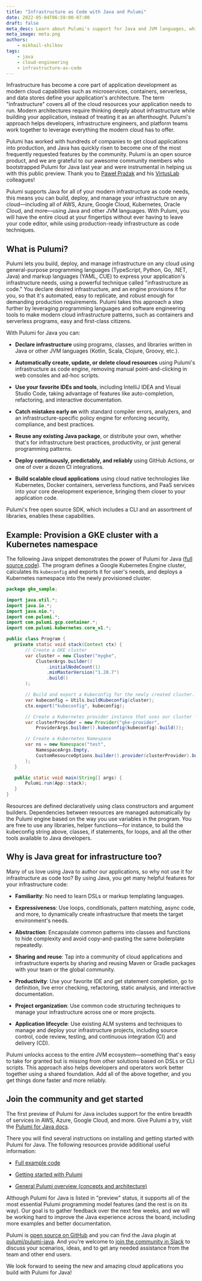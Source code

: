 ```yaml
---
title: "Infrastructure as Code with Java and Pulumi"
date: 2022-05-04T06:59:00-07:00
draft: false
meta_desc: Learn about Pulumi's support for Java and JVM languages, which enable you to use Infrastructure As Code on any Cloud with the JVM ecosystem.
meta_image: meta.png
authors:
    - mikhail-shilkov
tags:
    - java
    - cloud-engineering
    - infrastructure-as-code
---
```


Infrastructure has become a core part of application development as modern cloud capabilities such as microservices, containers, serverless, and data stores define your application's architecture. The term "infrastructure" covers all of the cloud resources your application needs to run. Modern architectures require thinking deeply about infrastructure while building your application, instead of treating it as an afterthought. Pulumi's approach helps developers, infrastructure engineers, and platform teams work together to leverage everything the modern cloud has to offer.

Pulumi has worked with hundreds of companies to get cloud applications into production, and Java has quickly risen to become one of the most frequently requested features by the community. Pulumi is an open source product, and we are grateful to our awesome community members who bootstrapped Pulumi for Java last year and were instrumental in helping us with this public preview. Thank you to [Paweł Prażak](https://twitter.com/pawelprazak) and his [VirtusLab](https://virtuslab.com) colleagues!

Pulumi supports Java for all of your modern infrastructure as code needs, this means you can build, deploy, and manage your infrastructure on any cloud&mdash;including all of AWS, Azure, Google Cloud, Kubernetes, Oracle Cloud, and more&mdash;using Java and other JVM languages. With Pulumi, you will have the entire cloud at your fingertips without ever having to leave your code editor, while using production-ready infrastructure as code techniques.

## What is Pulumi?

Pulumi lets you build, deploy, and manage infrastructure on any cloud using general-purpose programming languages (TypeScript, Python, Go, .NET, Java) and markup languages (YAML, CUE) to express your application's infrastructure needs, using a powerful technique called "infrastructure as code." You declare desired infrastructure, and an engine provisions it for you, so that it's automated, easy to replicate, and robust enough for demanding production requirements. Pulumi takes this approach a step further by leveraging programming languages and software engineering tools to make modern cloud infrastructure patterns, such as containers and serverless programs, easy and first-class citizens.

With Pulumi for Java you can:

- **Declare infrastructure** using programs, classes, and libraries written in Java or other JVM languages (Kotlin, Scala, Clojure, Groovy, etc.).

- **Automatically create, update, or delete cloud resources** using Pulumi's infrastructure as code engine, removing manual point-and-clicking in web consoles and ad-hoc scripts.

- **Use your favorite IDEs and tools**, including IntelliJ IDEA and Visual Studio Code, taking advantage of features like auto-completion, refactoring, and interactive documentation.

- **Catch mistakes early on** with standard compiler errors, analyzers, and an infrastructure-specific policy engine for enforcing security, compliance, and best practices.

- **Reuse any existing Java package**, or distribute your own, whether that's for infrastructure best practices, productivity, or just general programming patterns.

- **Deploy continuously, predictably, and reliably** using GitHub Actions, or one of over a dozen CI integrations.

- **Build scalable cloud applications** using cloud native technologies like Kubernetes, Docker containers, serverless functions, and PaaS services into your core development experience, bringing them closer to your application code.

Pulumi's free open source SDK, which includes a CLI and an assortment of libraries, enables these capabilities.

## Example: Provision a GKE cluster with a Kubernetes namespace

The following Java snippet demonstrates the power of Pulumi for Java ([full source code](https://github.com/pulumi/examples/tree/master/gcp-java-gke-hello-world)). The program defines a Google Kubernetes Engine cluster, calculates its `kubeconfig` and exports it for user's needs, and deploys a Kubernetes namespace into the newly provisioned cluster.

```java
package gke_sample;

import java.util.*;
import java.io.*;
import java.nio.*;
import com.pulumi.*;
import com.pulumi.gcp.container.*;
import com.pulumi.kubernetes.core_v1.*;

public class Program {
   private static void stack(Context ctx) {
       // Create a GKE cluster
       var cluster = new Cluster("mygke",
           ClusterArgs.builder()
               .initialNodeCount(1)
               .minMasterVersion("1.20.7")
               .build()
       );

       // Build and export a Kubeconfig for the newly created cluster.
       var kubeconfig = Utils.buildKubeconfig(cluster);
       ctx.export("kubeconfig", kubeconfig);

       // Create a Kubernetes provider instance that uses our cluster from above.
       var clusterProvider = new Provider("gke-provider",
           ProviderArgs.builder().kubeconfig(kubeconfig).build());

       // Create a Kubernetes Namespace
       var ns = new Namespace("test",
           NamespaceArgs.Empty,
           CustomResourceOptions.builder().provider(clusterProvider).build()
       );
   }

   public static void main(String[] args) {
       Pulumi.run(App::stack);
   }
}
```

Resources are defined declaratively using class constructors and argument builders. Dependencies between resources are managed automatically by the Pulumi engine based on the way you use variables in the program. You are free to use any libraries, helper functions&mdash;for instance, to build the kubeconfig string above, classes, if statements, for loops, and all the other tools available to Java developers.

## Why is Java great for infrastructure too?

Many of us love using Java to author our applications, so why not use it for infrastructure as code too? By using Java, you get many helpful features for your infrastructure code:

- **Familiarity**: No need to learn DSLs or markup templating languages.

- **Expressiveness**: Use loops, conditionals, pattern matching, async code, and more, to dynamically create infrastructure that meets the target environment's needs.

- **Abstraction**: Encapsulate common patterns into classes and functions to hide complexity and avoid copy-and-pasting the same boilerplate repeatedly.

- **Sharing and reuse**: Tap into a community of cloud applications and infrastructure experts by sharing and reusing Maven or Gradle packages with your team or the global community.

- **Productivity**: Use your favorite IDE and get statement completion, go to definition, live error checking, refactoring, static analysis, and interactive documentation.

- **Project organization**: Use common code structuring techniques to manage your infrastructure across one or more projects.

- **Application lifecycle**: Use existing ALM systems and techniques to manage and deploy your infrastructure projects, including source control, code review, testing, and continuous integration (CI) and delivery (CD).

Pulumi unlocks access to the entire JVM ecosystem&mdash;something that's easy to take for granted but is missing from other solutions based on DSLs or CLI scripts. This approach also helps developers and operators work better together using a shared foundation. Add all of the above together, and you get things done faster and more reliably.

## Join the community and get started

The first preview of Pulumi for Java includes support for the entire breadth of services in AWS, Azure, Google Cloud, and more. Give Pulumi a try, visit the [Pulumi for Java docs](https://www.pulumi.com/docs/languages-sdks/java/).

There you will find several instructions on installing and getting started with Pulumi for Java. The following resources provide additional useful information:

- [Full example code](https://github.com/pulumi/examples/tree/master/gcp-java-gke-hello-world)

- [Getting started with Pulumi](https://www.pulumi.com/docs/get-started/)

- [General Pulumi overview (concepts and architecture)](https://www.pulumi.com/docs/concepts/)

Although Pulumi for Java is listed in "preview" status, it supports all of the most essential Pulumi programming model features (and the rest is on its way). Our goal is to gather feedback over the next few weeks, and we will be working hard to improve the Java experience across the board, including more examples and better documentation.

Pulumi is [open source on GitHub](https://github.com/pulumi/pulumi) and you can find the Java plugin at [pulumi/pulumi-java](https://github.com/pulumi/pulumi-java).
And you're welcome to [join the community in Slack](https://slack.pulumi.com/) to discuss your scenarios, ideas, and to get any needed assistance from the team and other end users.

We look forward to seeing the new and amazing cloud applications you build with Pulumi for Java!

